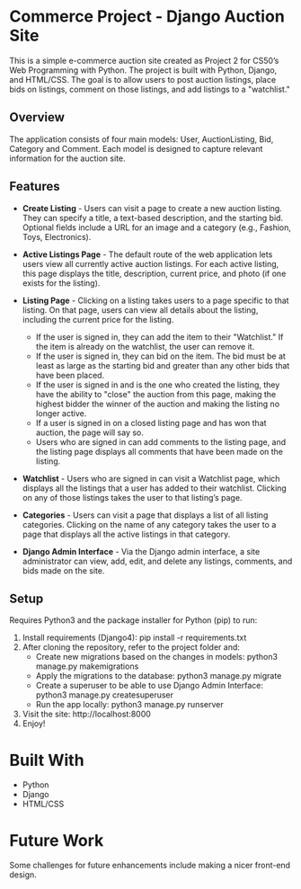 # Commerce Project - Django Auction Site
This is a simple e-commerce auction site created as Project 2 for CS50’s Web Programming with Python. The project is built with Python, Django, and HTML/CSS. The goal is to allow users to post auction listings, place bids on listings, comment on those listings, and add listings to a "watchlist."

## Overview
The application consists of four main models: User, AuctionListing, Bid, Category and Comment. Each model is designed to capture relevant information for the auction site.

## Features
- **Create Listing** - Users can visit a page to create a new auction listing. They can specify a title, a text-based description, and the starting bid. Optional fields include a URL for an image and a category (e.g., Fashion, Toys, Electronics).

- **Active Listings Page** - The default route of the web application lets users view all currently active auction listings. For each active listing, this page displays the title, description, current price, and photo (if one exists for the listing).

- **Listing Page** - Clicking on a listing takes users to a page specific to that listing. On that page, users can view all details about the listing, including the current price for the listing.

    - If the user is signed in, they can add the item to their "Watchlist." If the item is already on the watchlist, the user can remove it.
    - If the user is signed in, they can bid on the item. The bid must be at least as large as the starting bid and greater than any other bids that have been placed.
    - If the user is signed in and is the one who created the listing, they have the ability to "close" the auction from this page, making the highest bidder the winner of the auction and making the listing no longer active.
    - If a user is signed in on a closed listing page and has won that auction, the page will say so.
    - Users who are signed in can add comments to the listing page, and the listing page displays all comments that have been made on the listing.

- **Watchlist** - Users who are signed in can visit a Watchlist page, which displays all the listings that a user has added to their watchlist. Clicking on any of those listings takes the user to that listing’s page.

- **Categories** - Users can visit a page that displays a list of all listing categories. Clicking on the name of any category takes the user to a page that displays all the active listings in that category.

- **Django Admin Interface** - Via the Django admin interface, a site administrator can view, add, edit, and delete any listings, comments, and bids made on the site.

## Setup
Requires Python3 and the package installer for Python (pip) to run:

1. Install requirements (Django4): pip install -r requirements.txt
2. After cloning the repository, refer to the project folder and:
    - Create new migrations based on the changes in models: python3 manage.py makemigrations
    - Apply the migrations to the database: python3 manage.py migrate
    - Create a superuser to be able to use Django Admin Interface: python3 manage.py createsuperuser
    - Run the app locally: python3 manage.py runserver
3. Visit the site: http://localhost:8000
4. Enjoy!

# Built With
- Python
- Django
- HTML/CSS

# Future Work
Some challenges for future enhancements include making a nicer front-end design.